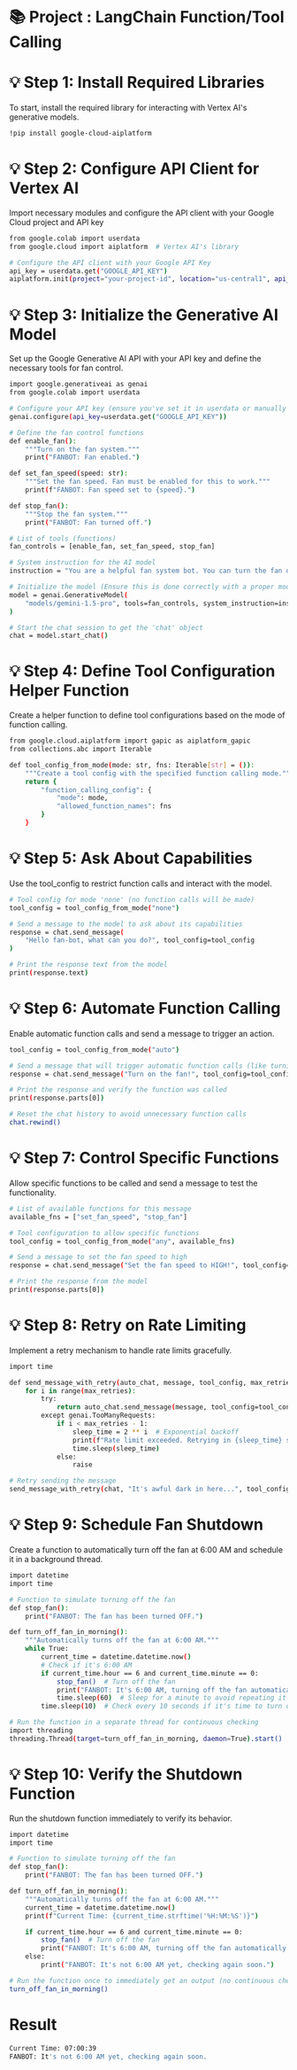 # 📚 Project : LangChain Function/Tool Calling
# 💡 Step 1: Install Required Libraries
To start, install the required library for interacting with Vertex AI's generative models.


```bash
!pip install google-cloud-aiplatform
```

# 💡 Step 2: Configure API Client for Vertex AI
Import necessary modules and configure the API client with your Google Cloud project and API key

```bash
from google.colab import userdata
from google.cloud import aiplatform  # Vertex AI's library

# Configure the API client with your Google API Key
api_key = userdata.get("GOOGLE_API_KEY")
aiplatform.init(project="your-project-id", location="us-central1", api_endpoint="us-central1-aiplatform.googleapis.com")
```

# 💡 Step 3: Initialize the Generative AI Model
Set up the Google Generative AI API with your API key and define the necessary tools for fan control.

```bash
import google.generativeai as genai
from google.colab import userdata

# Configure your API key (ensure you've set it in userdata or manually here)
genai.configure(api_key=userdata.get("GOOGLE_API_KEY"))

# Define the fan control functions
def enable_fan():
    """Turn on the fan system."""
    print("FANBOT: Fan enabled.")

def set_fan_speed(speed: str):
    """Set the fan speed. Fan must be enabled for this to work."""
    print(f"FANBOT: Fan speed set to {speed}.")

def stop_fan():
    """Stop the fan system."""
    print("FANBOT: Fan turned off.")

# List of tools (functions)
fan_controls = [enable_fan, set_fan_speed, stop_fan]

# System instruction for the AI model
instruction = "You are a helpful fan system bot. You can turn the fan on and off, and you can set the speed. Do not perform any other tasks."

# Initialize the model (Ensure this is done correctly with a proper model ID)
model = genai.GenerativeModel(
    "models/gemini-1.5-pro", tools=fan_controls, system_instruction=instruction
)

# Start the chat session to get the 'chat' object
chat = model.start_chat()
```

# 💡 Step 4: Define Tool Configuration Helper Function
Create a helper function to define tool configurations based on the mode of function calling.

```bash
from google.cloud.aiplatform import gapic as aiplatform_gapic
from collections.abc import Iterable

def tool_config_from_mode(mode: str, fns: Iterable[str] = ()):
    """Create a tool config with the specified function calling mode."""
    return {
        "function_calling_config": {
            "mode": mode,
            "allowed_function_names": fns
        }
    }
```
# 💡 Step 5: Ask About Capabilities
Use the tool_config to restrict function calls and interact with the model.

```bash
# Tool config for mode 'none' (no function calls will be made)
tool_config = tool_config_from_mode("none")

# Send a message to the model to ask about its capabilities
response = chat.send_message(
    "Hello fan-bot, what can you do?", tool_config=tool_config
)

# Print the response text from the model
print(response.text)
```
# 💡 Step 6: Automate Function Calling
Enable automatic function calls and send a message to trigger an action.

```bash
tool_config = tool_config_from_mode("auto")

# Send a message that will trigger automatic function calls (like turning on the fan)
response = chat.send_message("Turn on the fan!", tool_config=tool_config)

# Print the response and verify the function was called
print(response.parts[0])

# Reset the chat history to avoid unnecessary function calls
chat.rewind()
```
# 💡 Step 7: Control Specific Functions
Allow specific functions to be called and send a message to test the functionality.

```bash
# List of available functions for this message
available_fns = ["set_fan_speed", "stop_fan"]

# Tool configuration to allow specific functions
tool_config = tool_config_from_mode("any", available_fns)

# Send a message to set the fan speed to high
response = chat.send_message("Set the fan speed to HIGH!", tool_config=tool_config)

# Print the response from the model
print(response.parts[0])
```

# 💡 Step 8: Retry on Rate Limiting
Implement a retry mechanism to handle rate limits gracefully.

```bash
import time

def send_message_with_retry(auto_chat, message, tool_config, max_retries=3):
    for i in range(max_retries):
        try:
            return auto_chat.send_message(message, tool_config=tool_config)
        except genai.TooManyRequests:
            if i < max_retries - 1:
                sleep_time = 2 ** i  # Exponential backoff
                print(f"Rate limit exceeded. Retrying in {sleep_time} seconds...")
                time.sleep(sleep_time)
            else:
                raise

# Retry sending the message
send_message_with_retry(chat, "It's awful dark in here...", tool_config)
```

# 💡 Step 9: Schedule Fan Shutdown
Create a function to automatically turn off the fan at 6:00 AM and schedule it in a background thread.

```bash
import datetime
import time

# Function to simulate turning off the fan
def stop_fan():
    print("FANBOT: The fan has been turned OFF.")

def turn_off_fan_in_morning():
    """Automatically turns off the fan at 6:00 AM."""
    while True:
        current_time = datetime.datetime.now()
        # Check if it's 6:00 AM
        if current_time.hour == 6 and current_time.minute == 0:
            stop_fan()  # Turn off the fan
            print("FANBOT: It's 6:00 AM, turning off the fan automatically.")
            time.sleep(60)  # Sleep for a minute to avoid repeating it multiple times in the same minute
        time.sleep(10)  # Check every 10 seconds if it's time to turn off the fan

# Run the function in a separate thread for continuous checking
import threading
threading.Thread(target=turn_off_fan_in_morning, daemon=True).start()
```

# 💡 Step 10: Verify the Shutdown Function
Run the shutdown function immediately to verify its behavior.

```bash
import datetime
import time

# Function to simulate turning off the fan
def stop_fan():
    print("FANBOT: The fan has been turned OFF.")

def turn_off_fan_in_morning():
    """Automatically turns off the fan at 6:00 AM."""
    current_time = datetime.datetime.now()
    print(f"Current Time: {current_time.strftime('%H:%M:%S')}")

    if current_time.hour == 6 and current_time.minute == 0:
        stop_fan()  # Turn off the fan
        print("FANBOT: It's 6:00 AM, turning off the fan automatically.")
    else:
        print("FANBOT: It's not 6:00 AM yet, checking again soon.")

# Run the function once to immediately get an output (no continuous checking)
turn_off_fan_in_morning()
```

# Result 

```bash
Current Time: 07:00:39
FANBOT: It's not 6:00 AM yet, checking again soon.
```
